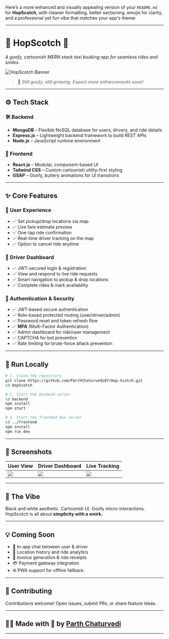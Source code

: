 Here’s a more enhanced and visually appealing version of your `README.md` for **HopScotch**, with cleaner formatting, better sectioning, emojis for clarity, and a professional yet fun vibe that matches your app's theme:

---

# 🎩 HopScotch 🚖  
*A goofy, cartoonish MERN stack taxi booking app for seamless rides and smiles.*

![HopScotch Banner](https://your-image-url-here.com) <!-- Optional: Add a fun banner if available -->

> 🚧 *Still goofy, still growing. Expect more enhancements soon!*

---

## ⚙️ Tech Stack

### 🛠️ Backend
- **MongoDB** – Flexible NoSQL database for users, drivers, and ride details
- **Express.js** – Lightweight backend framework to build REST APIs
- **Node.js** – JavaScript runtime environment

### 🎨 Frontend
- **React.js** – Modular, component-based UI
- **Tailwind CSS** – Custom cartoonish utility-first styling
- **GSAP** – Goofy, buttery animations for UI transitions

---

## ✨ Core Features

### 👤 User Experience
- ✅ Set pickup/drop locations via map
- ✅ Live fare estimate preview
- ✅ One-tap ride confirmation
- ✅ Real-time driver tracking on the map
- ✅ Option to cancel ride anytime

### 🚗 Driver Dashboard
- ✅ JWT-secured login & registration
- ✅ View and respond to live ride requests
- ✅ Smart navigation to pickup & drop locations
- ✅ Complete rides & mark availability

### 🔐 Authentication & Security
- ✅ JWT-based secure authentication
- ✅ Role-based protected routing (user/driver/admin)
- ✅ Password reset and token refresh flow
- ✅ **MFA** (Multi-Factor Authentication)
- ✅ Admin dashboard for ride/user management
- ✅ CAPTCHA for bot prevention
- ✅ Rate limiting for brute-force attack prevention

---

## 🧪 Run Locally

```bash
# 1. Clone the repository
git clone https://github.com/ParthChaturvedi07/Hop-Scotch.git
cd HopScotch

# 2. Start the backend server
cd backend
npm install
npm start

# 3. Start the frontend dev server
cd ../frontend
npm install
npm run dev
```

---

## 📸 Screenshots  
<!-- Add screenshots/gifs of your app here -->
| User View | Driver Dashboard | Live Tracking |
|-----------|------------------|----------------|
| ![](./screeenshots/Screenshot(512.jpg)) | ![](driver-ui.png) | ![](tracking.gif) |

---

## 🌈 The Vibe  
Black and white aesthetic. Cartoonish UI. Goofy micro-interactions.  
HopScotch is all about **simplicity with a smirk.**

---

## 💡 Coming Soon
- 🚀 In-app chat between user & driver  
- 📍 Location history and ride analytics  
- 🧾 Invoice generation & ride receipts  
- 💳 Payment gateway integration  
- 🌐 PWA support for offline fallback

---

## 🤝 Contributing  
Contributions welcome! Open issues, submit PRs, or share feature ideas.

---

## 🧑‍💻 Made with 💛 by [Parth Chaturvedi](https://github.com/ParthChaturvedi07)

---
